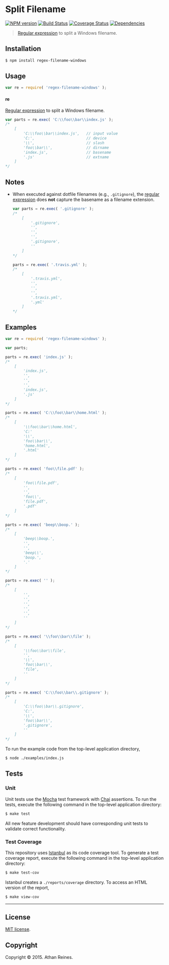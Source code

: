 Split Filename
===
[![NPM version][npm-image]][npm-url] [![Build Status][travis-image]][travis-url] [![Coverage Status][codecov-image]][codecov-url] [![Dependencies][dependencies-image]][dependencies-url]

> [Regular expression](https://developer.mozilla.org/en-US/docs/Web/JavaScript/Guide/Regular_Expressions) to split a Windows filename.


## Installation

``` bash
$ npm install regex-filename-windows
```


## Usage

``` javascript
var re = require( 'regex-filename-windows' );
```

#### re

[Regular expression](https://developer.mozilla.org/en-US/docs/Web/JavaScript/Guide/Regular_Expressions) to split a Windows filename. 

``` javascript
var parts = re.exec( 'C:\\foo\\bar\\index.js' );
/*
	[
		'C:\\foo\\bar\\index.js',   // input value
		'C:',                       // device
		'\\',                       // slash
		'foo\\bar\\',               // dirname
		'index.js',                 // basename
		'.js'                       // extname
	]
*/
```

## Notes

*	When executed against dotfile filenames (e.g., `.gitignore`), the [regular expression](https://developer.mozilla.org/en-US/docs/Web/JavaScript/Guide/Regular_Expressions) does __not__ capture the basename as a filename extension.

	``` javascript
	var parts = re.exec( '.gitignore' );
	/*
		[
			'.gitignore',
			'',
			'',
			'',
			'.gitignore',
			''
		]
	*/

	parts = re.exec( '.travis.yml' );
	/*
		[
			'.travis.yml',
			'',
			'',
			'',
			'.travis.yml',
			'.yml'
		]
	*/
	```


## Examples

``` javascript
var re = require( 'regex-filename-windows' );

var parts;

parts = re.exec( 'index.js' );
/*
	[
		'index.js',
		'',
		'',
		'',
		'index.js',
		'.js'
	]
*/

parts = re.exec( 'C:\\foo\\bar\\home.html' );
/*
	[
		'\\foo\\bar\\home.html',
		'C:'
		'\\',
		'foo\\bar\\',
		'home.html',
		'.html'
	]
*/

parts = re.exec( 'foo\\file.pdf' );
/*
	[
		'foo\\file.pdf',
		'',
		'',
		'foo\\',
		'file.pdf',
		'.pdf'
	]
*/

parts = re.exec( 'beep\\boop.' );
/*
	[
		'beep\\boop.',
		'',
		'',
		'beep\\',
		'boop.',
		'.'
	]
*/

parts = re.exec( '' );
/*
	[
		'',
		'',
		'',
		'',
		'',
		''
	]
*/

parts = re.exec( '\\foo\\bar\\file' );
/*
	[
		'\\foo\\bar\\file',
		'',
		'\\',
		'foo\\bar\\',
		'file',
		''
	]
*/

parts = re.exec( 'C:\\foo\\bar\\.gitignore' );
/*
	[
		'C:\\foo\\bar\\.gitignore',
		'C:',
		'\\',
		'foo\\bar\\',
		'.gitignore',
		''
	]
*/
```

To run the example code from the top-level application directory,

``` bash
$ node ./examples/index.js
```


## Tests

### Unit

Unit tests use the [Mocha](http://mochajs.org/) test framework with [Chai](http://chaijs.com) assertions. To run the tests, execute the following command in the top-level application directory:

``` bash
$ make test
```

All new feature development should have corresponding unit tests to validate correct functionality.


### Test Coverage

This repository uses [Istanbul](https://github.com/gotwarlost/istanbul) as its code coverage tool. To generate a test coverage report, execute the following command in the top-level application directory:

``` bash
$ make test-cov
```

Istanbul creates a `./reports/coverage` directory. To access an HTML version of the report,

``` bash
$ make view-cov
```


---
## License

[MIT license](http://opensource.org/licenses/MIT).


## Copyright

Copyright &copy; 2015. Athan Reines.


[npm-image]: http://img.shields.io/npm/v/regex-filename-windows.svg
[npm-url]: https://npmjs.org/package/regex-filename-windows

[travis-image]: http://img.shields.io/travis/kgryte/regex-filename-windows/master.svg
[travis-url]: https://travis-ci.org/kgryte/regex-filename-windows

[codecov-image]: https://img.shields.io/codecov/c/github/kgryte/regex-filename-windows/master.svg
[codecov-url]: https://codecov.io/github/kgryte/regex-filename-windows?branch=master

[dependencies-image]: http://img.shields.io/david/kgryte/regex-filename-windows.svg
[dependencies-url]: https://david-dm.org/kgryte/regex-filename-windows

[dev-dependencies-image]: http://img.shields.io/david/dev/kgryte/regex-filename-windows.svg
[dev-dependencies-url]: https://david-dm.org/dev/kgryte/regex-filename-windows

[github-issues-image]: http://img.shields.io/github/issues/kgryte/regex-filename-windows.svg
[github-issues-url]: https://github.com/kgryte/regex-filename-windows/issues
